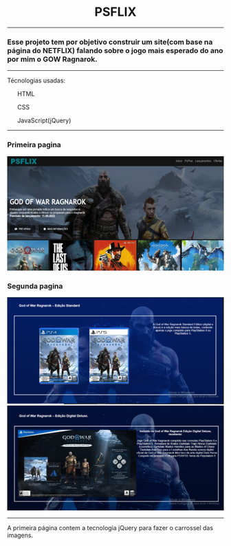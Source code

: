 <h1 align = "center"> PSFLIX </h1>

***

<h3>Esse projeto tem por objetivo construir um site(com base na página do NETFLIX) falando sobre o jogo mais esperado do ano por mim o GOW Ragnarok.</h3>

***

Técnologias usadas:
<ul> HTML </ul>
<ul> CSS </ul>
<ul> JavaScript(jQuery) </ul>

***

### Primeira pagina

<img src = "img/Imgreadme.png">

### Segunda pagina
<img src = "img/readme2.png">
<img src = "img/readme3.png">

***

A primeira página contem a tecnologia jQuery para fazer o carrossel das imagens.
